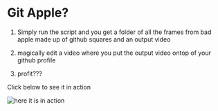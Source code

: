 # Git Apple?

1. Simply run the script and you get a folder of all the frames from bad apple made up of github squares and an output video

1. magically edit a video where you put the output video ontop of your github profile

1. profit???

Click below to see it in action

![here it is in action](https://img.youtube.com/vi/eRaQRIzJ0rs/maxresdefault.jpg)

